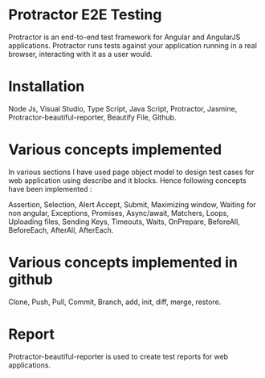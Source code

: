 # Protractor E2E Testing

Protractor is an end-to-end test framework for Angular and AngularJS applications. Protractor runs tests against your application running in a real browser, interacting with it as a user would.


# Installation

Node Js,
Visual Studio,
Type Script,
Java Script,
Protractor,
Jasmine,
Protractor-beautiful-reporter,
Beautify File,
Github.


# Various concepts implemented

In various sections I have used page object model to design test cases for web application using describe and it blocks. Hence following concepts have been implemented :

Assertion,
Selection, 
Alert Accept,
Submit,
Maximizing window,
Waiting for non angular, 
Exceptions,
Promises, 
Async/await,
Matchers,
Loops,
Uploading files,
Sending Keys,
Timeouts,
Waits,
OnPrepare,
BeforeAll,
BeforeEach,
AfterAll,
AfterEach.

# Various concepts implemented in github

Clone,
Push,
Pull,
Commit,
Branch,
add,
init,
diff,
merge,
restore.


# Report

Protractor-beautiful-reporter is used to create test reports for web applications.



